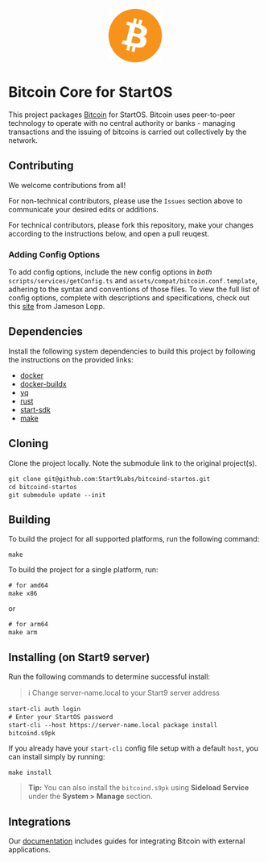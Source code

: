 <p align="center">
  <img src="icon.png" alt="Project Logo" width="21%">
</p>

# Bitcoin Core for StartOS

This project packages [Bitcoin](https://bitcoin.org) for StartOS. Bitcoin uses peer-to-peer technology to operate with no central authority or banks - managing transactions and the issuing of bitcoins is carried out collectively by the network. 

## Contributing

We welcome contributions from all!

For non-technical contributors, please use the `Issues` section above to communicate your desired edits or additions.

For technical contributors, please fork this repository, make your changes according to the instructions below, and open a pull reuqest.

### Adding Config Options

To add config options, include the new config options in *both* `scripts/services/getConfig.ts` and `assets/compat/bitcoin.conf.template`, adhering to the syntax and conventions of those files. To view the full list of config options, complete with descriptions and specifications, check out this [site](https://jlopp.github.io/bitcoin-core-config-generator) from Jameson Lopp.

## Dependencies

Install the following system dependencies to build this project by following the instructions on the provided links:

- [docker](https://docs.docker.com/get-docker)
- [docker-buildx](https://docs.docker.com/buildx/working-with-buildx/)
- [yq](https://mikefarah.gitbook.io/yq)
- [rust](https://rustup.rs)
- [start-sdk](https://github.com/Start9Labs/start-os/tree/sdk)
- [make](https://www.gnu.org/software/make/)

## Cloning

Clone the project locally. Note the submodule link to the original project(s). 

```
git clone git@github.com:Start9Labs/bitcoind-startos.git
cd bitcoind-startos
git submodule update --init
```

## Building

To build the project for all supported platforms, run the following command:

```
make
```

To build the project for a single platform, run:

```
# for amd64
make x86
```
or
```
# for arm64
make arm
```

## Installing (on Start9 server)

Run the following commands to determine successful install:
> :information_source: Change server-name.local to your Start9 server address

```
start-cli auth login
# Enter your StartOS password
start-cli --host https://server-name.local package install bitcoind.s9pk
```

If you already have your `start-cli` config file setup with a default `host`, you can install simply by running:

```
make install
```

> **Tip:** You can also install the `bitcoind.s9pk` using **Sideload Service** under the **System > Manage** section.

## Integrations

Our [documentation](https://docs.start9.com/latest/service-guides/bitcoin/bitcoin-integrations) includes guides for integrating Bitcoin with external applications.
